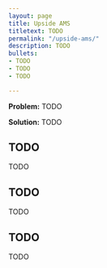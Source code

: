 ```yaml
---
layout: page
title: Upside AMS
titletext: TODO
permalink: "/upside-ams/"
description: TODO
bullets:
- TODO
- TODO
- TODO

---
```

**Problem:** TODO

**Solution:** TODO

## TODO

TODO

## TODO

TODO

## TODO

TODO

